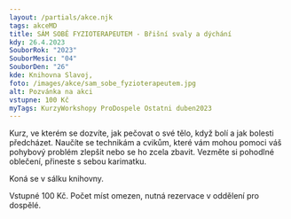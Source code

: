 ```yaml
---
layout: /partials/akce.njk
tags: akceMD
title: SÁM SOBĚ FYZIOTERAPEUTEM - Břišní svaly a dýchání
kdy: 26.4.2023
SouborRok: "2023"
SouborMesic: "04"
SouborDen: "26"
kde: Knihovna Slavoj,
foto: /images/akce/sam_sobe_fyzioterapeutem.jpg
alt: Pozvánka na akci
vstupne: 100 Kč
myTags: KurzyWorkshopy ProDospele Ostatni duben2023
---
```

<!--StartFragment-->

Kurz, ve kterém se dozvíte, jak pečovat o své tělo, když bolí a jak bolesti předcházet. Naučíte se technikám a cvikům, které vám mohou pomoci váš pohybový problém zlepšit nebo se ho zcela zbavit. Vezměte si pohodlné oblečení, přineste s sebou karimatku. 

Koná se v sálku knihovny. 

Vstupné 100 Kč. Počet míst omezen, nutná rezervace v oddělení pro dospělé.

<!--EndFragment-->